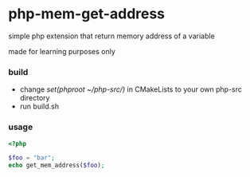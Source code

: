 # php-mem-get-address

simple php extension that return memory address of a variable

made for learning purposes only

### build
* change *set(phproot ~/php-src/)* in CMakeLists to your own php-src directory
* run build.sh

### usage
```php
<?php

$foo = "bar";
echo get_mem_address($foo); 
```